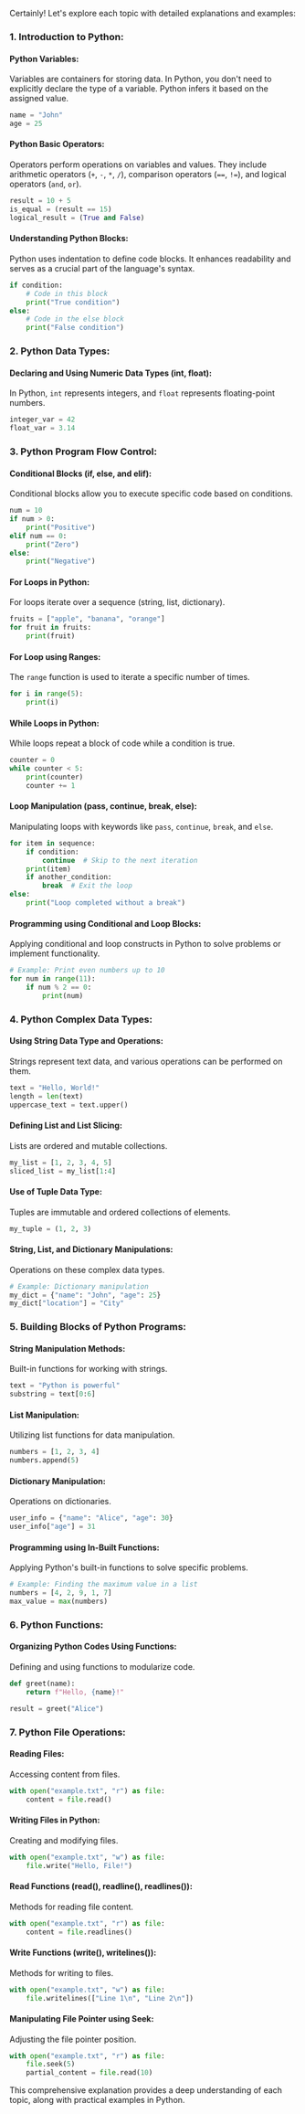 Certainly! Let's explore each topic with detailed explanations and examples:

### 1. Introduction to Python:

#### Python Variables:
Variables are containers for storing data. In Python, you don't need to explicitly declare the type of a variable. Python infers it based on the assigned value.

```python
name = "John"
age = 25
```

#### Python Basic Operators:
Operators perform operations on variables and values. They include arithmetic operators (`+`, `-`, `*`, `/`), comparison operators (`==`, `!=`), and logical operators (`and`, `or`).

```python
result = 10 + 5
is_equal = (result == 15)
logical_result = (True and False)
```

#### Understanding Python Blocks:
Python uses indentation to define code blocks. It enhances readability and serves as a crucial part of the language's syntax.

```python
if condition:
    # Code in this block
    print("True condition")
else:
    # Code in the else block
    print("False condition")
```

### 2. Python Data Types:

#### Declaring and Using Numeric Data Types (int, float):
In Python, `int` represents integers, and `float` represents floating-point numbers.

```python
integer_var = 42
float_var = 3.14
```

### 3. Python Program Flow Control:

#### Conditional Blocks (if, else, and elif):
Conditional blocks allow you to execute specific code based on conditions.

```python
num = 10
if num > 0:
    print("Positive")
elif num == 0:
    print("Zero")
else:
    print("Negative")
```

#### For Loops in Python:
For loops iterate over a sequence (string, list, dictionary).

```python
fruits = ["apple", "banana", "orange"]
for fruit in fruits:
    print(fruit)
```

#### For Loop using Ranges:
The `range` function is used to iterate a specific number of times.

```python
for i in range(5):
    print(i)
```

#### While Loops in Python:
While loops repeat a block of code while a condition is true.

```python
counter = 0
while counter < 5:
    print(counter)
    counter += 1
```

#### Loop Manipulation (pass, continue, break, else):
Manipulating loops with keywords like `pass`, `continue`, `break`, and `else`.

```python
for item in sequence:
    if condition:
        continue  # Skip to the next iteration
    print(item)
    if another_condition:
        break  # Exit the loop
else:
    print("Loop completed without a break")
```

#### Programming using Conditional and Loop Blocks:
Applying conditional and loop constructs in Python to solve problems or implement functionality.

```python
# Example: Print even numbers up to 10
for num in range(11):
    if num % 2 == 0:
        print(num)
```

### 4. Python Complex Data Types:

#### Using String Data Type and Operations:
Strings represent text data, and various operations can be performed on them.

```python
text = "Hello, World!"
length = len(text)
uppercase_text = text.upper()
```

#### Defining List and List Slicing:
Lists are ordered and mutable collections.

```python
my_list = [1, 2, 3, 4, 5]
sliced_list = my_list[1:4]
```

#### Use of Tuple Data Type:
Tuples are immutable and ordered collections of elements.

```python
my_tuple = (1, 2, 3)
```

#### String, List, and Dictionary Manipulations:
Operations on these complex data types.

```python
# Example: Dictionary manipulation
my_dict = {"name": "John", "age": 25}
my_dict["location"] = "City"
```

### 5. Building Blocks of Python Programs:

#### String Manipulation Methods:
Built-in functions for working with strings.

```python
text = "Python is powerful"
substring = text[0:6]
```

#### List Manipulation:
Utilizing list functions for data manipulation.

```python
numbers = [1, 2, 3, 4]
numbers.append(5)
```

#### Dictionary Manipulation:
Operations on dictionaries.

```python
user_info = {"name": "Alice", "age": 30}
user_info["age"] = 31
```

#### Programming using In-Built Functions:
Applying Python's built-in functions to solve specific problems.

```python
# Example: Finding the maximum value in a list
numbers = [4, 2, 9, 1, 7]
max_value = max(numbers)
```

### 6. Python Functions:

#### Organizing Python Codes Using Functions:
Defining and using functions to modularize code.

```python
def greet(name):
    return f"Hello, {name}!"

result = greet("Alice")
```

### 7. Python File Operations:

#### Reading Files:
Accessing content from files.

```python
with open("example.txt", "r") as file:
    content = file.read()
```

#### Writing Files in Python:
Creating and modifying files.

```python
with open("example.txt", "w") as file:
    file.write("Hello, File!")
```

#### Read Functions (read(), readline(), readlines()):
Methods for reading file content.

```python
with open("example.txt", "r") as file:
    content = file.readlines()
```

#### Write Functions (write(), writelines()):
Methods for writing to files.

```python
with open("example.txt", "w") as file:
    file.writelines(["Line 1\n", "Line 2\n"])
```

#### Manipulating File Pointer using Seek:
Adjusting the file pointer position.

```python
with open("example.txt", "r") as file:
    file.seek(5)
    partial_content = file.read(10)
```

This comprehensive explanation provides a deep understanding of each topic, along with practical examples in Python.